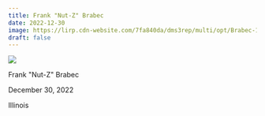 ```yaml
---
title: Frank "Nut-Z" Brabec
date: 2022-12-30
image: https://lirp.cdn-website.com/7fa840da/dms3rep/multi/opt/Brabec-1920w.jpg
draft: false
---
```


![](https://lirp.cdn-website.com/7fa840da/dms3rep/multi/opt/Brabec-1920w.jpg)

Frank "Nut-Z" Brabec

December 30, 2022

Illinois
